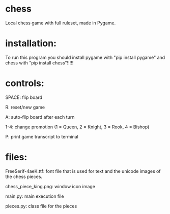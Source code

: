 # chess
Local chess game with full ruleset, made in Pygame.

# installation:
To run this program you should install pygame with "pip install pygame" and chess with "pip install chess"!!!!!
# controls:
SPACE: flip board

R: reset/new game

A: auto-flip board after each turn

1-4: change promotion (1 = Queen, 2 = Knight, 3 = Rook, 4 = Bishop)

P: print game transcript to terminal

# files:
FreeSerif-4aeK.ttf: font file that is used for text and the unicode images of the chess pieces.

chess_piece_king.png: window icon image

main.py: main execution file

pieces.py: class file for the pieces


